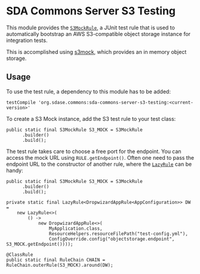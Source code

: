 # SDA Commons Server S3 Testing

This module provides the [`S3MockRule`](src/main/java/org/sdase/commons/server/s3/testing/S3MockRule.java), 
a JUnit test rule that is used to automatically bootstrap an AWS S3-compatible object storage instance
for integration tests.

This is accomplished using [s3mock](https://github.com/findify/s3mock), which
provides an in memory object storage.

## Usage

To use the test rule, a dependency to this module has to be added:

```
testCompile 'org.sdase.commons:sda-commons-server-s3-testing:<current-version>'
```

To create a S3 Mock instance, add the S3 test rule to your test class:

```
public static final S3MockRule S3_MOCK = S3MockRule
      .builder()
      .build();
```

The test rule takes care to choose a free port for the endpoint. You can access the mock 
URL using `RULE.getEndpoint()`.
Often one need to pass the endpoint URL to the constructor of another rule, where the 
[`LazyRule`](../sda-commons-server-testing/src/main/java/org/sdase/commons/server/testing/LazyRule.java) 
can be handy:

```
public static final S3MockRule S3_MOCK = S3MockRule
      .builder()
      .build();

private static final LazyRule<DropwizardAppRule<AppConfiguration>> DW =
    new LazyRule<>(
        () ->
            new DropwizardAppRule<>(
                MyApplication.class,
                ResourceHelpers.resourceFilePath("test-config.yml"),
                ConfigOverride.config("objectstorage.endpoint", S3_MOCK.getEndpoint())));

@ClassRule
public static final RuleChain CHAIN = RuleChain.outerRule(S3_MOCK).around(DW);
```

